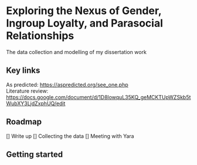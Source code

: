 # Exploring the Nexus of Gender, Ingroup Loyalty, and Parasocial Relationships
The data collection and modelling of my dissertation work 



## Key links
As predicted: https://aspredicted.org/see_one.php <br> 
Literature review: https://docs.google.com/document/d/1D8lowquL35KQ_geMCKTUpWZSkb5tWubXY3LjdZxphUQ/edit 

## Roadmap

[] Write up
[] Collecting the data
[] Meeting with Yara


## Getting started
